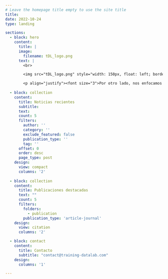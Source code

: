 ```yaml
---
# Leave the homepage title empty to use the site title
title:
date: 2022-10-24
type: landing

sections:
  - block: hero
    content:
      title: |
      image:
        filename: tDL_logo.png
      text: |
        <br>

        <img src="tDL_logo.png" style="width: 150px, float: left; border: 10px"> <p align="justify"><font size="3">Este grupo de investigación se enfoca en aplicaciones de ciencia de datos en ciencias sociales en tres áreas interconectadas: minería de datos, modelamiento econométrico y aprendizaje automático. Por una parte, buscamos recoger datos con técnicas de minería para elaborar modelos econométricos con técnicas observacionales o de emparejamiento.</font></p>

        <p align="justify"><font size="3">Por otro lado, nos enfocamos en entrenar modelos con técnicas de aprendizaje automático y profundo etiquetando conjuntos de datos para diferentes proyectos. Lo anterior, nos permite clasificar datos no codificados usando nuestros modelos entrenados incorporando validación humana en el flujo de trabajo, lo que mejora la inteligencia artificial en los procesos de aprendizaje.</font></p>
  
  - block: collection
    content:
      title: Noticias recientes
      subtitle:
      text:
      count: 5
      filters:
        author: ''
        category: ''
        exclude_featured: false
        publication_type: ''
        tag: ''
      offset: 0
      order: desc
      page_type: post
    design:
      view: compact
      columns: '2'
 
  - block: collection
    content:
      title: Publicaciones destacadas
      text: ""
      count: 5
      filters:
        folders:
          - publication
        publication_type: 'article-journal'
    design:
      view: citation
      columns: '2'

  - block: contact
    content:
      title: Contacto
      subtitle: "contact@training-datalab.com"
    design:
      columns: '1'

---
```


